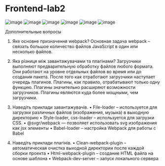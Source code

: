 # Frontend-lab2
![image](https://user-images.githubusercontent.com/100159653/160296910-39f09933-ea93-4261-8674-d626348f5901.png)
![image](https://user-images.githubusercontent.com/100159653/160296914-6348902e-86e2-40da-9832-7821aea2d9cb.png)
![image](https://user-images.githubusercontent.com/100159653/160296917-b613aef7-6534-44e6-8525-521e9b330437.png)
![image](https://user-images.githubusercontent.com/100159653/160296919-3f499eff-4bb5-40a4-b6a2-da4bfcf8daab.png)
![image](https://user-images.githubusercontent.com/100159653/160296921-1ef0d60c-2480-4c97-9976-2adddd593f0d.png)
![image](https://user-images.githubusercontent.com/100159653/160296927-8ac8d43c-7db9-43c2-8258-bf561f45e9db.png)

Дополнительные вопросы

1. Яке основне призначення webpack? 
Основная задача webpack – связать большое количество файлов JavaScript в один или несколько файлов. 

2. Яка різниця між завантажувачами та плагінами? 
Загрузчики выполняют предварительную обработку файлов любого формата. Они работают на уровне отдельных файлов во время или до создания пакета. После того как отработают загрузчики наступает очередь плагинов. Плагины, как правило, отрабатывают только одну функцию. Плагины значительно расширяют возможности загрузчиков. Плагины являются куда более мощными, чем загрузчики. 

3. Наведіть приклади завантажувачів. 
•	File-loader – используется для загрузки различных файлов (изображения, музыка) в выходную директорию
•	Style-loader, css-loader – используется для загрузки CSS.
•	@svgr/webpack — позволяет использовать svg изображения как jsx элементы
•	Babel-loader – настройка Webpack для работы с Babel

4. Наведіть приклади плагінів.
•	Clean-webpack-plugin – автоматическая очистка выходной директории после каждой сборки проекта
•	Html-webpack-plugin – создание HTML файла на основе шаблона 
•	Webpack-dev-server – запуск локального сервера 
